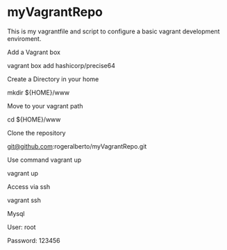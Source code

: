 # myVagrantRepo
This is my vagrantfile and script to configure a basic vagrant development enviroment.

Add a Vagrant box

vagrant box add hashicorp/precise64

Create a Directory in your home

mkdir ${HOME}/www

Move to your vagrant path

cd ${HOME}/www

Clone the repository

git@github.com:rogeralberto/myVagrantRepo.git

Use command vagrant up

vagrant up

Access via ssh

vagrant ssh

Mysql

User: root

Password: 123456
